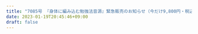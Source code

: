 ```yaml
---
title: "7085号 『身体に編み込む勉強法音源』緊急販売のお知らせ（今だけ9,800円・税込）"
date: 2023-01-19T20:45:46+09:00
draft: false
---
```


```
```

```
```
